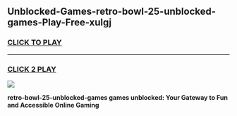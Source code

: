 
## Unblocked-Games-retro-bowl-25-unblocked-games-Play-Free-xulgj
<h3>
<a href="https://premium76.site?title=retro-bowl-25-unblocked-games&ref=10A">CLICK TO PLAY</a></h3>
<hr>

<h3>
<a href="https://premium76.site?title=retro-bowl-25-unblocked-games&ref=10A">CLICK 2 PLAY</a>
  
</h3>

<a href="https://premium76.site?title=retro-bowl-25-unblocked-games&ref=10A"><img src="https://clearcache.store/games.png"></a>


**retro-bowl-25-unblocked-games games unblocked: Your Gateway to Fun and Accessible Online Gaming**
